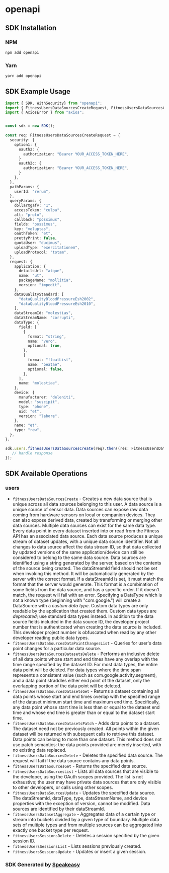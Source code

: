 # openapi

<!-- Start SDK Installation -->
## SDK Installation

### NPM

```bash
npm add openapi
```

### Yarn

```bash
yarn add openapi
```
<!-- End SDK Installation -->

<!-- Start SDK Example Usage -->
## SDK Example Usage

```typescript
import { SDK, WithSecurity} from "openapi";
import { FitnessUsersDataSourcesCreateRequest, FitnessUsersDataSourcesCreateResponse } from "openapi/src/sdk/models/operations";
import { AxiosError } from "axios";


const sdk = new SDK();
    
const req: FitnessUsersDataSourcesCreateRequest = {
  security: {
    option1: {
      oauth2: {
        authorization: "Bearer YOUR_ACCESS_TOKEN_HERE",
      }
      oauth2c: {
        authorization: "Bearer YOUR_ACCESS_TOKEN_HERE",
      }
    },
  },
  pathParams: {
    userId: "rerum",
  },
  queryParams: {
    dollarXgafv: "1",
    accessToken: "culpa",
    alt: "proto",
    callback: "possimus",
    fields: "possimus",
    key: "voluptas",
    oauthToken: "et",
    prettyPrint: false,
    quotaUser: "ducimus",
    uploadType: "exercitationem",
    uploadProtocol: "totam",
  },
  request: {
    application: {
      detailsUrl: "atque",
      name: "ut",
      packageName: "mollitia",
      version: "impedit",
    },
    dataQualityStandard: [
      "dataQualityBloodPressureEsh2002",
      "dataQualityBloodPressureEsh2010",
    ],
    dataStreamId: "molestias",
    dataStreamName: "corrupti",
    dataType: {
      field: [
        {
          format: "string",
          name: "vero",
          optional: true,
        },
        {
          format: "floatList",
          name: "beatae",
          optional: false,
        },
      ],
      name: "molestiae",
    },
    device: {
      manufacturer: "deleniti",
      model: "suscipit",
      type: "phone",
      uid: "et",
      version: "labore",
    },
    name: "et",
    type: "raw",
  },
};

sdk.users.fitnessUsersDataSourcesCreate(req).then((res: FitnessUsersDataSourcesCreateResponse | AxiosError) => {
   // handle response
});
```
<!-- End SDK Example Usage -->

<!-- Start SDK Available Operations -->
## SDK Available Operations

### users

* `fitnessUsersDataSourcesCreate` - Creates a new data source that is unique across all data sources belonging to this user. A data source is a unique source of sensor data. Data sources can expose raw data coming from hardware sensors on local or companion devices. They can also expose derived data, created by transforming or merging other data sources. Multiple data sources can exist for the same data type. Every data point in every dataset inserted into or read from the Fitness API has an associated data source. Each data source produces a unique stream of dataset updates, with a unique data source identifier. Not all changes to data source affect the data stream ID, so that data collected by updated versions of the same application/device can still be considered to belong to the same data source. Data sources are identified using a string generated by the server, based on the contents of the source being created. The dataStreamId field should not be set when invoking this method. It will be automatically generated by the server with the correct format. If a dataStreamId is set, it must match the format that the server would generate. This format is a combination of some fields from the data source, and has a specific order. If it doesn't match, the request will fail with an error. Specifying a DataType which is not a known type (beginning with "com.google.") will create a DataSource with a *custom data type*. Custom data types are only readable by the application that created them. Custom data types are *deprecated*; use standard data types instead. In addition to the data source fields included in the data source ID, the developer project number that is authenticated when creating the data source is included. This developer project number is obfuscated when read by any other developer reading public data types.
* `fitnessUsersDataSourcesDataPointChangesList` - Queries for user's data point changes for a particular data source.
* `fitnessUsersDataSourcesDatasetsDelete` - Performs an inclusive delete of all data points whose start and end times have any overlap with the time range specified by the dataset ID. For most data types, the entire data point will be deleted. For data types where the time span represents a consistent value (such as com.google.activity.segment), and a data point straddles either end point of the dataset, only the overlapping portion of the data point will be deleted.
* `fitnessUsersDataSourcesDatasetsGet` - Returns a dataset containing all data points whose start and end times overlap with the specified range of the dataset minimum start time and maximum end time. Specifically, any data point whose start time is less than or equal to the dataset end time and whose end time is greater than or equal to the dataset start time.
* `fitnessUsersDataSourcesDatasetsPatch` - Adds data points to a dataset. The dataset need not be previously created. All points within the given dataset will be returned with subsquent calls to retrieve this dataset. Data points can belong to more than one dataset. This method does not use patch semantics: the data points provided are merely inserted, with no existing data replaced.
* `fitnessUsersDataSourcesDelete` - Deletes the specified data source. The request will fail if the data source contains any data points.
* `fitnessUsersDataSourcesGet` - Returns the specified data source.
* `fitnessUsersDataSourcesList` - Lists all data sources that are visible to the developer, using the OAuth scopes provided. The list is not exhaustive; the user may have private data sources that are only visible to other developers, or calls using other scopes.
* `fitnessUsersDataSourcesUpdate` - Updates the specified data source. The dataStreamId, dataType, type, dataStreamName, and device properties with the exception of version, cannot be modified. Data sources are identified by their dataStreamId.
* `fitnessUsersDatasetAggregate` - Aggregates data of a certain type or stream into buckets divided by a given type of boundary. Multiple data sets of multiple types and from multiple sources can be aggregated into exactly one bucket type per request.
* `fitnessUsersSessionsDelete` - Deletes a session specified by the given session ID.
* `fitnessUsersSessionsList` - Lists sessions previously created.
* `fitnessUsersSessionsUpdate` - Updates or insert a given session.

<!-- End SDK Available Operations -->

### SDK Generated by [Speakeasy](https://docs.speakeasyapi.dev/docs/using-speakeasy/client-sdks)
